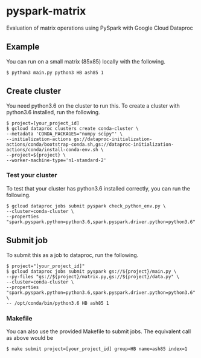 # pyspark-matrix
Evaluation of matrix operations using PySpark with Google Cloud Dataproc


## Example
You can run on a small matrix (85x85) locally with the following.

```
$ python3 main.py python3 HB ash85 1
```


## Create cluster
You need python3.6 on the cluster to run this. To create a cluster with python3.6 installed, run the following.

```
$ project=[your_project_id]
$ gcloud dataproc clusters create conda-cluster \
--metadata 'CONDA_PACKAGES="numpy scipy"' \
--initialization-actions gs://dataproc-initialization-actions/conda/bootstrap-conda.sh,gs://dataproc-initialization-actions/conda/install-conda-env.sh \
--project=${project} \
--worker-machine-type='n1-standard-2' 
```

### Test your cluster
To test that your cluster has python3.6 installed correctly, you can run the following.

```
$ gcloud dataproc jobs submit pyspark check_python_env.py \
--cluster=conda-cluster \
--properties "spark.pyspark.python=python3.6,spark.pyspark.driver.python=python3.6"
```

## Submit job
To submit this as a job to dataproc, run the following.

```
$ project="[your_project_id]"
$ gcloud dataproc jobs submit pyspark gs://${project}/main.py \
--py-files "gs://${project}/matrix.py,gs://${project}/data.py" \
--cluster=conda-cluster \
--properties "spark.pyspark.python=python3.6,spark.pyspark.driver.python=python3.6" \
-- /opt/conda/bin/python3.6 HB ash85 1
```

### Makefile
You can also use the provided Makefile to submit jobs. The equivalent call as above would be

```
$ make submit project=[your_project_id] group=HB name=ash85 index=1
```

